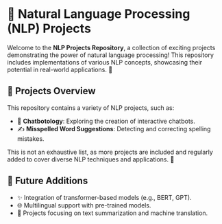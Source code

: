 # 🧠 Natural Language Processing (NLP) Projects

Welcome to the **NLP Projects Repository**, a collection of exciting projects demonstrating the power of natural language processing! This repository includes implementations of various NLP concepts, showcasing their potential in real-world applications. 🚀

## 📂 Projects Overview
This repository contains a variety of NLP projects, such as:
- 🤖 **Chatbotology**: Exploring the creation of interactive chatbots.
- ✍️ **Misspelled Word Suggestions**: Detecting and correcting spelling mistakes.

This is not an exhaustive list, as more projects are included and regularly added to cover diverse NLP techniques and applications. 🌟


## 🚀 Future Additions
- ✨ Integration of transformer-based models (e.g., BERT, GPT).
- 🌐 Multilingual support with pre-trained models.
- 📜 Projects focusing on text summarization and machine translation.

